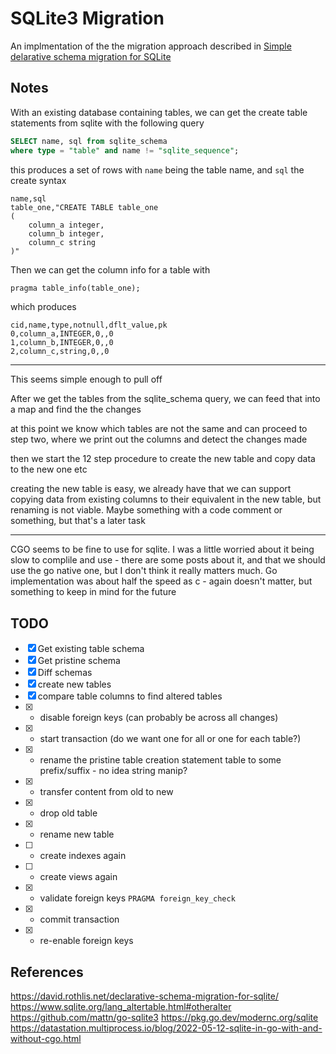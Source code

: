 SQLite3 Migration
=================

An implmentation of the the migration approach described in [Simple delarative schema migration for SQLite](https://david.rothlis.net/declarative-schema-migration-for-sqlite/)


## Notes

With an existing database containing tables, we can get the create table statements from sqlite with the following query

```sql
SELECT name, sql from sqlite_schema
where type = "table" and name != "sqlite_sequence";
```

this produces a set of rows with `name` being the table name, and `sql` the create syntax

```csv
name,sql
table_one,"CREATE TABLE table_one
(
    column_a integer,
    column_b integer,
    column_c string
)"

```

Then we can get the column info for a table with

```sql
pragma table_info(table_one);
```

which produces

```csv
cid,name,type,notnull,dflt_value,pk
0,column_a,INTEGER,0,,0
1,column_b,INTEGER,0,,0
2,column_c,string,0,,0
```

---

This seems simple enough to pull off

After we get the tables from the sqlite_schema query, we can feed that into a map and find the the changes

at this point we know which tables are not the same and can proceed to step two, where we print out the columns and detect the changes made

then we start the 12 step procedure to create the new table and copy data to the new one etc

creating the new table is easy, we already have that
we can support copying data from existing columns to their equivalent in the new table, but renaming is not viable. Maybe something with a code comment or something, but that's a later task

---

CGO seems to be fine to use for sqlite. I was a little worried about it being slow to complile and use - there are some posts about it, and that we should use the go native one, but I don't think it really matters much. Go implementation was about half the speed as c - again doesn't matter, but something to keep in mind for the future

## TODO

- [x] Get existing table schema
- [x] Get pristine schema
- [x] Diff schemas
- [x] create new tables
- [x] compare table columns to find altered tables
- [x] * disable foreign keys (can probably be across all changes)
- [x] * start transaction (do we want one for all or one for each table?)
- [x] * rename the pristine table creation statement table to some prefix/suffix - no idea string manip?
- [x] * transfer content from old to new
- [x] * drop old table
- [x] * rename new table
- [ ] * create indexes again
- [ ] * create views again
- [x] * validate foreign keys `PRAGMA foreign_key_check`
- [x] * commit transaction
- [x] * re-enable foreign keys

## References

https://david.rothlis.net/declarative-schema-migration-for-sqlite/
https://www.sqlite.org/lang_altertable.html#otheralter
https://github.com/mattn/go-sqlite3
https://pkg.go.dev/modernc.org/sqlite
https://datastation.multiprocess.io/blog/2022-05-12-sqlite-in-go-with-and-without-cgo.html
